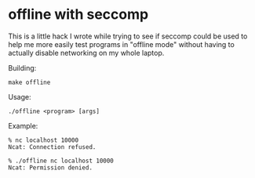 
# offline with seccomp

This is a little hack I wrote while trying to see if seccomp could be used to
help me more easily test programs in "offline mode" without having to actually
disable networking on my whole laptop.

Building:

```
make offline
```

Usage:

```
./offline <program> [args]
```

Example:

```
% nc localhost 10000
Ncat: Connection refused.

% ./offline nc localhost 10000
Ncat: Permission denied.
```
